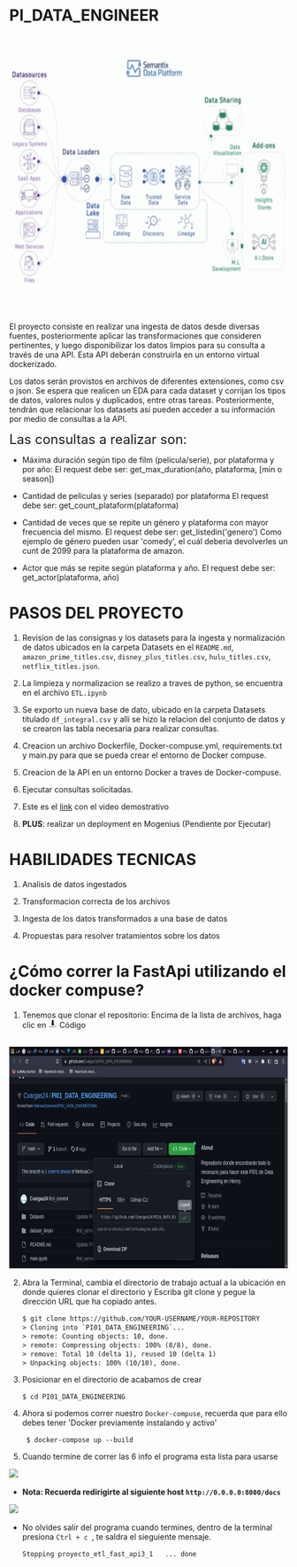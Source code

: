 
# PI_DATA_ENGINEER
<img src=".\_src\etl.gif" height="500"><br>

El proyecto consiste en realizar una ingesta de datos desde diversas fuentes, posteriormente aplicar las transformaciones que consideren pertinentes, y luego disponibilizar los datos limpios para su consulta a través de una API. Esta API deberán construirla en un entorno virtual dockerizado.

Los datos serán provistos en archivos de diferentes extensiones, como csv o json. Se espera que realicen un EDA para cada dataset y corrijan los tipos de datos, valores nulos y duplicados, entre otras tareas. Posteriormente, tendrán que relacionar los datasets así pueden acceder a su información por medio de consultas a la API.

<FONT SIZE=5>Las consultas a realizar son:</font>

* Máxima duración según tipo de film (película/serie), por plataforma y por año: El request debe ser: get_max_duration(año, plataforma, [min o season])

* Cantidad de películas y series (separado) por plataforma El request debe ser: get_count_plataform(plataforma)

* Cantidad de veces que se repite un género y plataforma con mayor frecuencia del mismo. El request debe ser: get_listedin('genero')
Como ejemplo de género pueden usar 'comedy', el cuál deberia devolverles un cunt de 2099 para la plataforma de amazon.

* Actor que más se repite según plataforma y año. El request debe ser: get_actor(plataforma, año)

# PASOS DEL PROYECTO
1. Revision de las consignas y los datasets para la ingesta y normalización de datos ubicados en la carpeta Datasets en el `README.md`, `amazon_prime_titles.csv`, `disney_plus_titles.csv`, `hulu_titles.csv`, `netflix_titles.json`.

2. La limpieza y normalizacion se realizo a traves de python, se encuentra en el archivo `ETL.ipynb`

3. Se exporto un nueva base de dato, ubicado en la carpeta Datasets titulado `df_integral.csv` y alli se hizo la relacion del conjunto de datos y se crearon las tabla necesaria para realizar consultas.

4. Creacion un archivo Dockerfile, Docker-compuse.yml, requirements.txt y main.py para que se pueda crear el entorno de Docker compuse.

5. Creacion de la API en un entorno Docker a traves de Docker-compuse.

6. Ejecutar consultas solicitadas.

7. Este es el <a href="https://drive.google.com/drive/folders/1p8qDcPm2EF-wWqs8uhsPz2JjAd7IPt2K?usp=share_link">link</a> con el video demostrativo   

8. **PLUS**: realizar un deployment en Mogenius (Pendiente por Ejecutar)



# HABILIDADES TECNICAS

1. Analisis de datos ingestados
    
2. Transformacion correcta de los archivos

3. Ingesta de los datos transformados a una base de datos
4. Propuestas para resolver tratamientos sobre los datos
    


# ¿Cómo correr la FastApi utilizando el docker compuse?
1. Tenemos que clonar el repositorio: Encima de la lista de archivos, haga clic en <img src=".\_src\Flecha_descarga.png" height="15"> Código
<br>


<img src=".\_src\git_clone.png" height="400">
<br>


2. Abra la Terminal, cambia el directorio de trabajo actual a la ubicación en donde quieres clonar el directorio y Escriba git clone y pegue la dirección URL que ha copiado antes.

    ```shell
    $ git clone https://github.com/YOUR-USERNAME/YOUR-REPOSITORY
    > Cloning into `PI01_DATA_ENGINEERING`...
    > remote: Counting objects: 10, done.
    > remote: Compressing objects: 100% (8/8), done.
    > remove: Total 10 (delta 1), reused 10 (delta 1)
    > Unpacking objects: 100% (10/10), done.
    ```

3. Posicionar en el directorio de acabamos de crear
    ```shell
    $ cd PI01_DATA_ENGINEERING  
    ```


4. Ahora si podemos correr nuestro `Docker-compuse`, recuerda que para ello debes tener 'Docker previamente instalando y activo' 

   ```shell
    $ docker-compose up --build
    ```
 
5. Cuando termine de correr las 6 info el programa esta lista para usarse

<img src=".\_src\terminal.png" height="400">


* <strong>Nota: Recuerda redirigirte al siguiente host `http://0.0.0.0:8000/docs` </strong>

<img src=".\_src\Docker-compuse.png" height="400">


* No olvides salir del programa cuando termines, dentro de la terminal presiona `Ctrl + c `, te saldra el sieguiente mensaje.
    ```shell
    Stopping proyecto_etl_fast_api3_1   ... done
    ```
